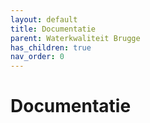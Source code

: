 ```yaml
---
layout: default
title: Documentatie
parent: Waterkwaliteit Brugge
has_children: true
nav_order: 0
---
```


# Documentatie
